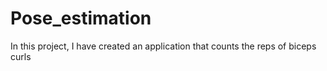 # Pose_estimation
In this project, I have created an application that counts the reps of biceps curls
